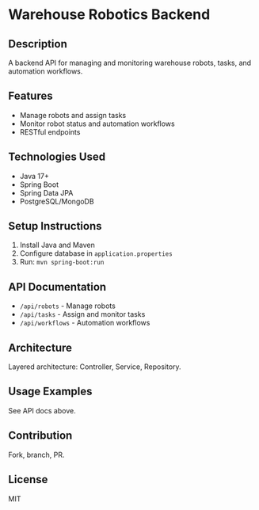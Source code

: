 # Warehouse Robotics Backend

## Description
A backend API for managing and monitoring warehouse robots, tasks, and automation workflows.

## Features
- Manage robots and assign tasks
- Monitor robot status and automation workflows
- RESTful endpoints

## Technologies Used
- Java 17+
- Spring Boot
- Spring Data JPA
- PostgreSQL/MongoDB

## Setup Instructions
1. Install Java and Maven
2. Configure database in `application.properties`
3. Run: `mvn spring-boot:run`

## API Documentation
- `/api/robots` - Manage robots
- `/api/tasks` - Assign and monitor tasks
- `/api/workflows` - Automation workflows

## Architecture
Layered architecture: Controller, Service, Repository.

## Usage Examples
See API docs above.

## Contribution
Fork, branch, PR.

## License
MIT
